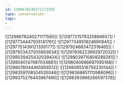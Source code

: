 ```yaml
---
id: 1296678240271171585
type: conversation
tags:
- 
---
```

![[1296678240271171585]]
![[1297721579325894657]]
![[1297734447505141761]]
![[1297734951924690945]]
![[1297751439121330177]]
![[1297924683472318465]]
![[1297933437005893634]]
![[1297936223692972032]]
![[1298039425432039424]]
![[1298039710808289281]]
![[1298040147687034881]]
![[1298040686697095168]]
![[1298076044465856512]]
![[1298085516756230144]]
![[1298359708504535046]]
![[1298368851113988096]]
![[1298375276443967490]]
![[1298393966266597376]]

